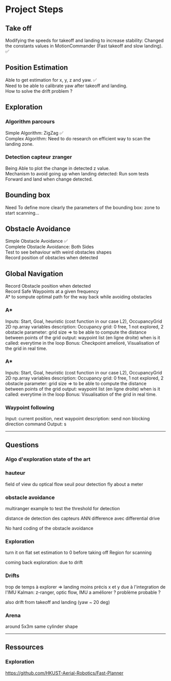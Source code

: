 # Project Steps

## Take off
Modifying the speeds for takeoff and landing to increase stability:
Changed the constants values in MotionCommander (Fast takeoff and slow landing). ✅ <br>

## Position Estimation
Able to get estimation for x, y, z and yaw. ✅ <br>
Need to be able to calibrate yaw after takeoff and landing. <br>
How to solve the drift problem ? <br>

## Exploration

### Algorithm parcours
Simple Algorithm: ZigZag ✅ <br>
Complex Algorithm: Need to do research on efficient way to scan the landing zone. <br>

### Detection capteur zranger
Being Able to plot the change in detected z value. <br>
Mechanism to avoid going up when landing detected: Run som tests Forward and land when change detected. <br>

## Bounding box
Need To define more clearly the parameters of the bounding box: zone to start scanning...

## Obstacle Avoidance
Simple Obstacle Avoidance ✅<br>
Complete Obstacle Avoidance: Both Sides <br>
Test to see behaviour with weird obstacles shapes <br>
Record position of obstacles when detected <br>

## Global Navigation
Record Obstacle position when detected <br>
Record Safe Waypoints at a given frequency <br>
A* to sompute optimal path for the way back while avoiding obstacles <br>
### A*
Inputs: Start, Goal, heuristic (cost function in our case L2), OccupancyGrid 2D np.array
variables description: Occupancy grid: 0 free, 1 not explored, 2 obstacle
parameter: grid size => to be able to compute the distance between points of the grid
output: waypoint list (en ligne droite)
when is it called: everytime in the loop
Bonus:  Checkpoint amelioré, Visualisation of the grid in real time.


### A*
Inputs: Start, Goal, heuristic (cost function in our case L2), OccupancyGrid 2D np.array
variables description: Occupancy grid: 0 free, 1 not explored, 2 obstacle
parameter: grid size => to be able to compute the distance between points of the grid
output: waypoint list (en ligne droite)
when is it called: everytime in the loop
Bonus: Visualisation of the grid in real time.

### Waypoint following
Input: current position, next waypoint
description: send non blocking direction command 
Output: s



---

## Questions

### Algo d'exploration state of the art

### hauteur
field of view du optical flow
seuil pour detection
fly about a meter

### obstacle avoidance

multiranger example to test the threshold for detection

distance de detection des capteurs
ANN difference avec differential drive

No hard coding of the obstacle avoidance

### Exploration
turn it on flat
set estimation to 0 before taking off
Region for scanning

coming back exploration: due to drift

### Drifts 
trop de temps à explorer => landing moins précis
x et y due à l'integration de l'IMU
Kalman: z-ranger, optic flow, IMU
a améliorer ? problème probable ?

also drift from takeoff and landing (yaw ~ 20 deg)

### Arena
around 5x3m
same cylinder shape

---
## Ressources

### Exploration
https://github.com/HKUST-Aerial-Robotics/Fast-Planner



